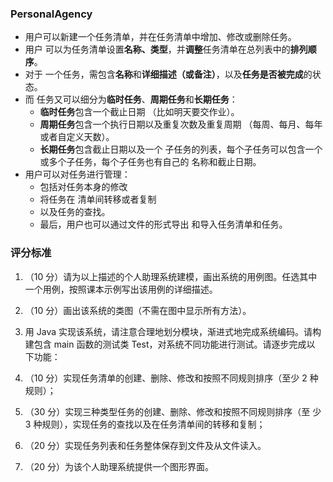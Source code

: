 ### PersonalAgency
- 用户可以新建一个任务清单，并在任务清单中增加、修改或删除任务。
- 用户 可以为任务清单设置**名称、类型**，并**调整**任务清单在总列表中的**排列顺序**。
- 对于 一个任务，需包含**名称**和**详细描述（或备注）**，以及**任务是否被完成**的状态。
- 而 任务又可以细分为**临时任务**、**周期任务**和**长期任务**：
  - **临时任务**包含一个截止日期 （比如明天要交作业）。
  - **周期任务**包含一个执行日期以及重复次数及重复周期 （每周、每月、每年或者自定义天数）。
  - **长期任务**包含截止日期以及一个 子任务的列表，每个子任务可以包含一个或多个子任务，每个子任务也有自己的 名称和截止日期。
- 用户可以对任务进行管理：
  - 包括对任务本身的修改
  - 将任务在 清单间转移或者复制
  - 以及任务的查找。
  - 最后，用户也可以通过文件的形式导出 和导入任务清单和任务。 

### 评分标准

1. （10 分）请为以上描述的个人助理系统建模，画出系统的用例图。任选其中 一个用例，按照课本示例写出该用例的详细描述。 

2. （10 分）画出该系统的类图（不需在图中显示所有方法）。 

3.  用 Java 实现该系统，请注意合理地划分模块，渐进式地完成系统编码。请构 建包含 main 函数的测试类 Test，对系统不同功能进行测试。请逐步完成以 下功能： 

   1. （10 分）实现任务清单的创建、删除、修改和按照不同规则排序（至少 2 种规则）；

   2. （30 分）实现三种类型任务的创建、删除、修改和按照不同规则排序（至 少 3 种规则），实现任务的查找以及在任务清单间的转移和复制； 

   3. （20 分）实现任务列表和任务整体保存到文件及从文件读入。 

   4. （20 分）为该个人助理系统提供一个图形界面。 

      